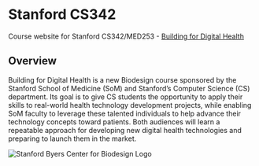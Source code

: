 # Stanford CS342

Course website for Stanford CS342/MED253 - [Building for Digital Health](https://biodesign.stanford.edu/programs/stanford-courses/building-for-digital-health.html)

## Overview

Building for Digital Health is a new Biodesign course sponsored by the Stanford School of Medicine (SoM) and Stanford’s Computer Science (CS) department. Its goal is to give CS students the opportunity to apply their skills to real-world health technology development projects, while enabling SoM faculty to leverage these talented individuals to help advance their technology concepts toward patients. Both audiences will learn a repeatable approach for developing new digital health technologies and preparing to launch them in the market.

![Stanford Byers Center for Biodesign Logo](https://camo.githubusercontent.com/5775a9ced518e0d63ac3e51fe0bf87d073ff385bd5f2f7dee6c4a7f49074b324/68747470733a2f2f7765622e7374616e666f72642e6564752f636c6173732f63733334322f7075626c69632f696d616765732f6769746875625f666f6f7465722e706e67)